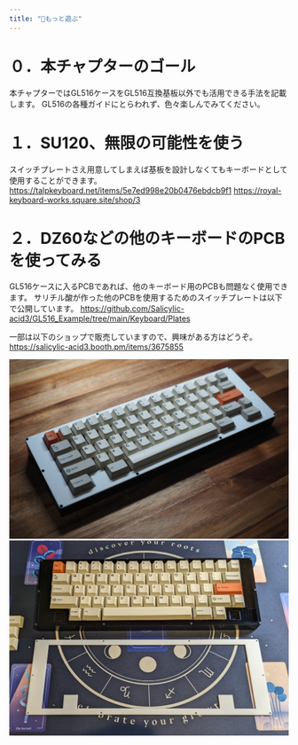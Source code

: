 ```yaml
---
title: "🗼もっと遊ぶ"
---
```


# ０．本チャプターのゴール

本チャプターではGL516ケースをGL516互換基板以外でも活用できる手法を記載します。
GL516の各種ガイドにとらわれず、色々楽しんでみてください。

# １．SU120、無限の可能性を使う

スイッチプレートさえ用意してしまえば基板を設計しなくてもキーボードとして使用することができます。
https://talpkeyboard.net/items/5e7ed998e20b0476ebdcb9f1
https://royal-keyboard-works.square.site/shop/3

# ２．DZ60などの他のキーボードのPCBを使ってみる

GL516ケースに入るPCBであれば、他のキーボード用のPCBも問題なく使用できます。
サリチル酸が作った他のPCBを使用するためのスイッチプレートは以下で公開しています。
https://github.com/Salicylic-acid3/GL516_Example/tree/main/Keyboard/Plates

一部は以下のショップで販売していますので、興味がある方はどうぞ。
https://salicylic-acid3.booth.pm/items/3675855

![](/images/gl516customize/6-2_other-1.jpg)
![](/images/gl516customize/6-2_other-2.jpg)
